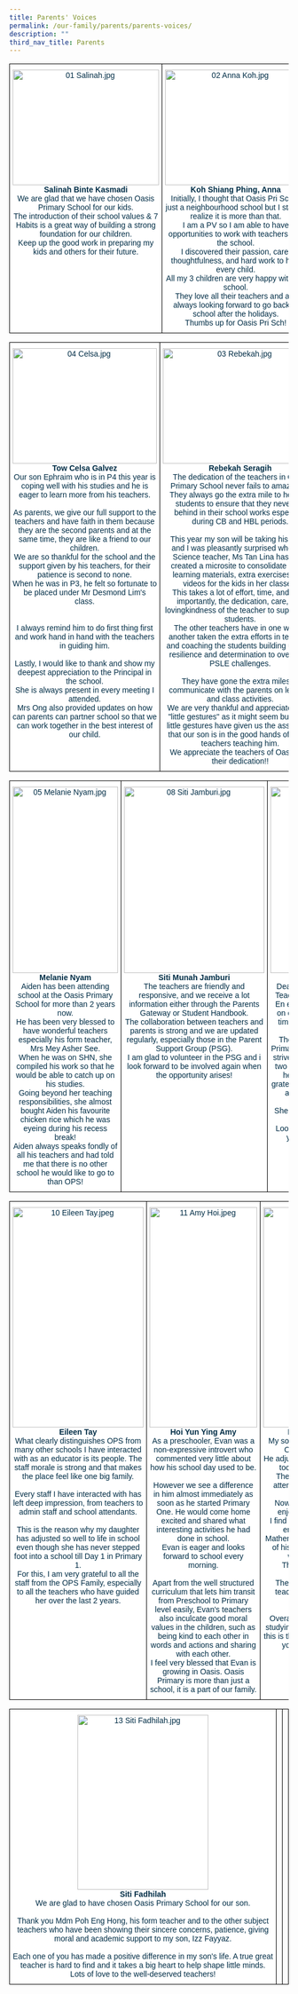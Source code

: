 ```yaml
---
title: Parents' Voices
permalink: /our-family/parents/parents-voices/
description: ""
third_nav_title: Parents
---
```

<style type="text/css">
.tg  {border-collapse:collapse;border-spacing:0;}
.tg td{border-color:black;border-style:solid;border-width:1px;font-family:Arial, sans-serif;font-size:14px;
  overflow:hidden;padding:10px 5px;word-break:normal;}
.tg th{border-color:black;border-style:solid;border-width:1px;font-family:Arial, sans-serif;font-size:14px;
  font-weight:normal;overflow:hidden;padding:10px 5px;word-break:normal;}
.tg .tg-ilyo{background-color:#FFF;color:#002D46;text-align:center;vertical-align:top}
</style>
<table class="tg">
<thead>
  <tr>
    <td class="tg-ilyo"><img src="/images/01%20Salinah.jpg" alt="01 Salinah.jpg" width="264" height="208"><br><span style="font-weight:bold;color:#002D46">Salinah Binte Kasmadi</span><br><span style="background-color:initial">We are glad that we have chosen Oasis Primary School for our kids. </span><br><span style="background-color:initial">The introduction of their school values &amp; 7 Habits is a great way of building a strong foundation for our children. </span><br><span style="background-color:initial">Keep up the good work in preparing my kids and others for their future.</span></td>
    <td class="tg-ilyo"><img src="/images/02%20Anna%20Koh.jpg" alt="02 Anna Koh.jpg" width="255" height="208"><br><span style="font-weight:bold;color:#002D46">Koh Shiang Phing, Anna</span><br><span style="background-color:initial">Initially, I thought that Oasis Pri Sch is just a neighbourhood school but I start to realize it is more than that. </span><br><span style="background-color:initial">I am a PV so I am able to have opportunities to work with teachers and the school. </span><br><span style="background-color:initial">I discovered their passion, care, thoughtfulness, and hard work to help every child. </span><br><span style="background-color:initial">All my 3 children are very happy with the school. </span><br><span style="background-color:initial">They love all their teachers and are always looking forward to go back to school after the holidays. </span><br><span style="background-color:initial">Thumbs up for Oasis Pri Sch!</span></td>
    <td class="tg-ilyo"><img src="/images/07%20Susan%20Ng.jpg" alt="07 Susan Ng.jpeg" width="237" height="208"><br><span style="font-weight:bold;color:#002D46">Susan Ng Siew Gek</span><br><span style="background-color:initial">Both my boys enjoy school and had wonderful teachers who have been caring and loving throughout their school journey. </span><br><span style="background-color:initial">My boys, who are in P6 and P4 this year, are excited to learn more as their teachers use fun and motivational teaching methods. </span><br><span style="background-color:initial">I am always happy when they come home sharing what they have learnt in school. </span><br><span style="background-color:initial">Thank you Oasis Primary School for nurturing and developing both my boys during their formative primary school years.</span></td>
  </tr>
</thead>
</table>
<style type="text/css">
.tg  {border-collapse:collapse;border-spacing:0;}
.tg td{border-color:black;border-style:solid;border-width:1px;font-family:Arial, sans-serif;font-size:14px;
  overflow:hidden;padding:10px 5px;word-break:normal;}
.tg th{border-color:black;border-style:solid;border-width:1px;font-family:Arial, sans-serif;font-size:14px;
  font-weight:normal;overflow:hidden;padding:10px 5px;word-break:normal;}
.tg .tg-ilyo{background-color:#FFF;color:#002D46;text-align:center;vertical-align:top}
</style>
<table class="tg">
<thead>
  <tr>
    <td class="tg-ilyo"><img src="/images/04%20Celsa.jpg" alt="04 Celsa.jpg" width="260" height="208"><br><span style="font-weight:bold;color:#002D46">Tow Celsa Galvez</span><br><span style="background-color:initial">Our son Ephraim who is in P4 this year is coping well with his studies and he is eager to learn more from his teachers.</span><br><br><span style="background-color:initial">As parents, we give our full support to the teachers and have faith in them because they are the second parents and at the same time, they are like a friend to our children. </span><br><span style="background-color:initial">We are so thankful for the school and the support given by his teachers, for their patience is second to none. </span><br><span style="background-color:initial">When he was in P3, he felt so fortunate to be placed under Mr Desmond Lim's class.</span><br><br><br><span style="background-color:initial">I always remind him to do first thing first and work hand in hand with the teachers in guiding him.</span><br><br><span style="background-color:initial">Lastly, I would like to thank and show my deepest appreciation to the Principal in the school. </span><br><span style="background-color:initial">She is always present in every meeting I attended. </span><br><span style="background-color:initial">Mrs Ong also provided updates on how can parents can partner school so that we can work together in the best interest of our child.</span></td>
    <td class="tg-ilyo"><img src="/images/03%20Rebekah.jpg" alt="03 Rebekah.jpg" width="279" height="208"><br><span style="font-weight:bold;color:#002D46">Rebekah Seragih</span><br><span style="background-color:initial">The dedication of the teachers in Oasis Primary School never fails to amaze me. </span><br><span style="background-color:initial">They always go the extra mile to help the students to ensure that they never fall behind in their school works especially during CB and HBL periods.</span><br><br><span style="background-color:initial">This year my son will be taking his PSLE and I was pleasantly surprised when his Science teacher, Ms Tan Lina has even created a microsite to consolidate all the learning materials, extra exercises, and videos for the kids in her classes. </span><br><span style="background-color:initial">This takes a lot of effort, time, and most importantly, the dedication, care, and lovingkindness of the teacher to support the students. </span><br><span style="background-color:initial">The other teachers have in one way or another taken the extra efforts in teaching and coaching the students building up their resilience and determination to overcome PSLE challenges.</span><br><br><span style="background-color:initial">They have gone the extra miles to communicate with the parents on lessons and class activities. </span><br><span style="background-color:initial">We are very thankful and appreciate these "little gestures" as it might seem but these little gestures have given us the assurance that our son is in the good hands of all the teachers teaching him. </span><br><span style="background-color:initial">We appreciate the teachers of Oasis and their dedication!!</span></td>
    <td class="tg-ilyo"><img src="/images/06%20Elaine%20Ng.jpg" alt="06 Elaine Ng.jpg" width="260" height="208"><br><span style="font-weight:bold;color:#002D46">Elaine Ng</span><br><span style="background-color:initial">My children came home and tried to teach me what they had learnt in the class. </span><br><span style="background-color:initial">It is a joy to see them enjoying their time in school. </span><br><span style="background-color:initial">All the teachers are very friendly and responsive to parents' queries. </span><br><span style="background-color:initial">During the HBL period, it was tough for everyone. </span><br><span style="background-color:initial">A special shoutout to Mrs Nathan as I can feel her additional effort put in in lesson preparations and ensuring students under her charge are able to catch up and coping well.</span></td>
  </tr>
</thead>
</table>
<style type="text/css">
.tg  {border-collapse:collapse;border-spacing:0;}
.tg td{border-color:black;border-style:solid;border-width:1px;font-family:Arial, sans-serif;font-size:14px;
  overflow:hidden;padding:10px 5px;word-break:normal;}
.tg th{border-color:black;border-style:solid;border-width:1px;font-family:Arial, sans-serif;font-size:14px;
  font-weight:normal;overflow:hidden;padding:10px 5px;word-break:normal;}
.tg .tg-ilyo{background-color:#FFF;color:#002D46;text-align:center;vertical-align:top}
</style>
<table class="tg">
<thead>
  <tr>
    <td class="tg-ilyo"><img src="/images/05%20Melanie%20Nyam.jpg" alt="05 Melanie Nyam.jpg" width="190" height="336"><br><span style="font-weight:bold;color:#002D46">Melanie Nyam</span><br><span style="background-color:initial">Aiden has been attending school at the Oasis Primary School for more than 2 years now. </span><br><span style="background-color:initial">He has been very blessed to have wonderful teachers especially his form teacher, Mrs Mey Asher See. </span><br><span style="background-color:initial">When he was on SHN, she compiled his work so that he would be able to catch up on his studies. </span><br><span style="background-color:initial">Going beyond her teaching responsibilities, she almost bought Aiden his favourite chicken rice which he was eyeing during his recess break! </span><br><span style="background-color:initial">Aiden always speaks fondly of all his teachers and had told me that there is no other school he would like to go to than OPS!</span></td>
    <td class="tg-ilyo"><img src="/images/08%20Siti%20Jamburi.jpg" alt="08 Siti Jamburi.jpg" width="253" height="336"><br><span style="font-weight:bold;color:#002D46">Siti Munah Jamburi</span><br><span style="background-color:initial">The teachers are friendly and responsive, and we receive a lot information either through the Parents Gateway or Student Handbook. </span><br><span style="background-color:initial">The collaboration between teachers and parents is strong and we are updated regularly, especially those in the Parent Support Group (PSG). </span><br><span style="background-color:initial">I am glad to volunteer in the PSG and i look forward to be involved again when the opportunity arises!</span></td>
    <td class="tg-ilyo"><img src="/images/09%20Lew%20Pei%20Lin.jpg" alt="09 Lew Pei Lin.jpg" width="250" height="336"><br><span style="font-weight:bold;color:#002D46">Lew Pei Lin</span><br><span style="background-color:initial">Dear School Management Team and Teachers, we are very blessed that Si En enrolled into a school that focuses on charcter building and at the same time nurturing in her a keen-to-learn attitude.</span><br><span style="background-color:initial">The sunshine environment in Oasis Primary really helps to boost my child to strive for her best in many ways. In her two years in school, we had observed her growth and we are especially grateful to Miss Chew of 2019/2020 (P1 and 2Harmony) for her love and patience for the children. </span><br><span style="background-color:initial">She helped to build a good foundation on them.</span><br><span style="background-color:initial">Looking forward to many more fruitful years at Oasis Primary School.</span></td>
  </tr>
</thead>
</table>
<style type="text/css">
.tg  {border-collapse:collapse;border-spacing:0;}
.tg td{border-color:black;border-style:solid;border-width:1px;font-family:Arial, sans-serif;font-size:14px;
  overflow:hidden;padding:10px 5px;word-break:normal;}
.tg th{border-color:black;border-style:solid;border-width:1px;font-family:Arial, sans-serif;font-size:14px;
  font-weight:normal;overflow:hidden;padding:10px 5px;word-break:normal;}
.tg .tg-ilyo{background-color:#FFF;color:#002D46;text-align:center;vertical-align:top}
</style>
<table class="tg">
<thead>
  <tr>
    <td class="tg-ilyo"><img src="/images/10%20Eileen%20Tay.jpg" alt="10 Eileen Tay.jpeg" width="236" height="397"><br><span style="font-weight:bold;color:#002D46">Eileen Tay</span><br><span style="background-color:initial">What clearly distinguishes OPS from many other schools I have interacted with as an educator is its people. The staff morale is strong and that makes the place feel like one big family.</span><br><br><span style="background-color:initial">Every staff I have interacted with has left deep impression, from teachers to admin staff and school attendants.</span><br><br><span style="background-color:initial">This is the reason why my daughter has adjusted so well to life in school even though she has never stepped foot into a school till Day 1 in Primary 1. </span><br><span style="background-color:initial">For this, I am very grateful to all the staff from the OPS Family, especially to all the teachers who have guided her over the last 2 years.</span></td>
    <td class="tg-ilyo"><img src="/images/11%20Amy%20Hoi.jpg" alt="11 Amy Hoi.jpeg" width="194" height="397"><br><span style="font-weight:bold;color:#002D46">Hoi Yun Ying Amy</span><br><span style="background-color:initial">As a preschooler, Evan was a non-expressive introvert who commented very little about how his school day used to be.</span><br><br><span style="background-color:initial">However we see a difference in him almost immediately as soon as he started Primary One. He would come home excited and shared what interesting activities he had done in school. </span><br><span style="background-color:initial">Evan is eager and looks forward to school every morning.</span><br><br><span style="background-color:initial">Apart from the well structured curriculum that lets him transit from Preschool to Primary level easily, Evan's teachers also inculcate good moral values in the children, such as being kind to each other in words and actions and sharing with each other. </span><br><span style="background-color:initial">I feel very blessed that Evan is growing in Oasis. Oasis Primary is more than just a school, it is a part of our family.</span></td>
    <td class="tg-ilyo"><img src="/images/12%20Debashis%20Ghosh.jpg" alt="12 Debashis Ghosh.jpg" width="262" height="397"><br><span style="font-weight:bold;color:#002D46">Debashis Aloknath Ghosh</span><br><span style="background-color:initial">My son started his primary education in Oasis Primary school in 2019. </span><br><span style="background-color:initial">He adjusted well to his classmates and he took a fond liking to his teachers. </span><br><span style="background-color:initial">The teachers have been extremely attentive to the needs of the children under their tutelage. </span><br><span style="background-color:initial">Now in his 3rd year in OPS, my son enjoys attending school each day. </span><br><span style="background-color:initial">I find that he is able to understand and enjoy subjects like English and Mathematics by following the instructions of his teachers in school and revising what he has learnt at home. </span><br><span style="background-color:initial">The school premises are clean.</span><br><br><span style="background-color:initial">The form teacher and other subject teachers update my child's learning progress to me frequently.</span><br><br><span style="background-color:initial">Overall, I am delighted to have my son studying here and I remain confident that this is the right place for his schooling at a young and impressionable age.</span></td>
  </tr>
</thead>
</table>

<style type="text/css">
.tg  {border-collapse:collapse;border-spacing:0;}
.tg td{border-color:black;border-style:solid;border-width:1px;font-family:Arial, sans-serif;font-size:14px;
  overflow:hidden;padding:10px 5px;word-break:normal;}
.tg th{border-color:black;border-style:solid;border-width:1px;font-family:Arial, sans-serif;font-size:14px;
  font-weight:normal;overflow:hidden;padding:10px 5px;word-break:normal;}
.tg .tg-ilyo{background-color:#FFF;color:#002D46;text-align:center;vertical-align:top}
.tg .tg-0lax{text-align:left;vertical-align:top}
</style>
<table class="tg">
<thead>
  <tr>
    <td class="tg-ilyo"><img src="/images/13%20Siti%20Fadhilah.jpg" alt="13 Siti Fadhilah.jpg" width="236" height="315"><br><span style="font-weight:bold;color:#002D46">Siti Fadhilah</span><br><span style="background-color:initial">We are glad to have chosen Oasis Primary School for our son.</span><br><br><span style="background-color:initial">Thank you Mdm Poh Eng Hong, his form teacher and to the other subject teachers who have been showing their sincere concerns, patience, giving moral and academic support to my son, Izz Fayyaz.</span><br><br><span style="background-color:initial">Each one of you has made a positive difference in my son's life. A true great teacher is hard to find and it takes a big heart to help shape little minds. Lots of love to the well-deserved teachers!</span></td>
    <td class="tg-0lax"></td>
    <td class="tg-0lax"></td>
  </tr>
</thead>
</table>